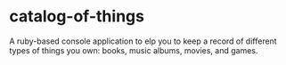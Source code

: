 # catalog-of-things
A ruby-based console application to elp you to keep a record of different types of things you own: books, music albums, movies, and games.
